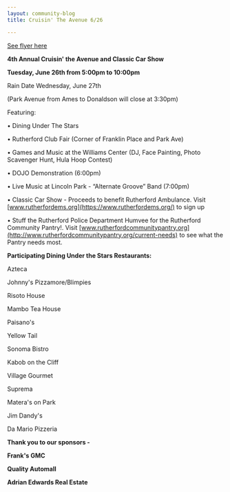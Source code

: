 ```yaml
---
layout: community-blog
title: Cruisin' The Avenue 6/26

---
```


[See flyer here](https://storage.googleapis.com/static.rutherford-nj.com/community-events/Cruisin2018.pdf)

**4th Annual Cruisin' the Avenue and Classic Car Show**

**Tuesday, June 26th from 5:00pm to 10:00pm**

Rain Date Wednesday, June 27th

(Park Avenue from Ames to Donaldson will close at 3:30pm)

Featuring:

• Dining Under The Stars

• Rutherford Club Fair (Corner of Franklin Place and Park Ave)

• Games and Music at the Williams Center (DJ, Face Painting, Photo Scavenger Hunt, Hula Hoop Contest)

• DOJO Demonstration (6:00pm)

• Live Music at Lincoln Park - “Alternate Groove” Band (7:00pm)

• Classic Car Show - Proceeds to benefit Rutherford Ambulance. Visit [www.rutherfordems.org](https://www.rutherfordems.org/) to sign up

• Stuff the Rutherford Police Department Humvee for the Rutherford Community Pantry!. Visit [www.rutherfordcommunitypantry.org](http://www.rutherfordcommunitypantry.org/current-needs) to see what the Pantry needs most.

**Participating Dining Under the Stars Restaurants:**

Azteca

Johnny's Pizzamore/Blimpies

Risoto House

Mambo Tea House

Paisano's

Yellow Tail

Sonoma Bistro

Kabob on the Cliff

Village Gourmet

Suprema

Matera's on Park

Jim Dandy's 

Da Mario Pizzeria


**Thank you to our sponsors -**

**Frank's GMC**

**Quality Automall**

**Adrian Edwards Real Estate**
